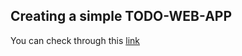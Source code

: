 ## Creating a simple TODO-WEB-APP

You can check through this [link](https://crockma.github.io/todoapp.github.io/main.html)
